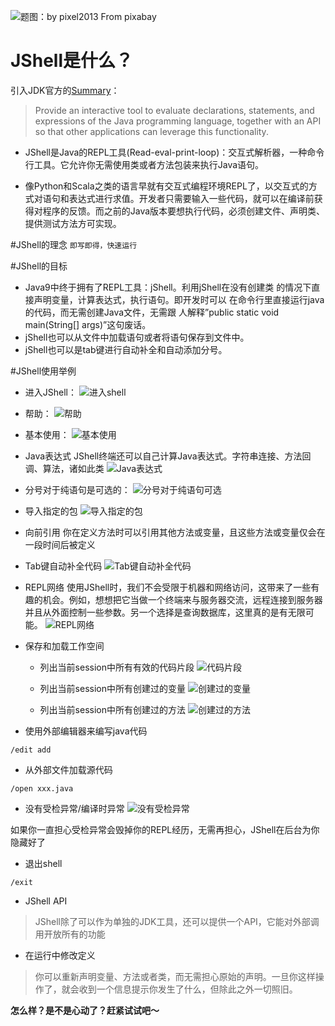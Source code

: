 ![题图：by pixel2013 From pixabay](http://upload-images.jianshu.io/upload_images/2855474-b5fd4009d86914d1.jpg?imageMogr2/auto-orient/strip%7CimageView2/2/w/1240)

# JShell是什么？
引入JDK官方的[Summary](http://openjdk.java.net/jeps/222)：
>Provide an interactive tool to evaluate declarations, statements, and expressions of the Java programming language, together with an API so that other applications can leverage this functionality.

+ JShell是Java的REPL工具(Read-eval-print-loop)：交互式解析器，一种命令行工具。它允许你无需使用类或者方法包装来执行Java语句。

+ 像Python和Scala之类的语言早就有交互式编程环境REPL了，以交互式的方式对语句和表达式进行求值。开发者只需要输入一些代码，就可以在编译前获得对程序的反馈。而之前的Java版本要想执行代码，必须创建文件、声明类、提供测试方法方可实现。

#JShell的理念
`即写即得，快速运行`

#JShell的目标
+ Java9中终于拥有了REPL工具：jShell。利用jShell在没有创建类
的情况下直接声明变量，计算表达式，执行语句。即开发时可以
在命令行里直接运行java的代码，而无需创建Java文件，无需跟
人解释”public static void main(String[] args)”这句废话。
+ jShell也可以从文件中加载语句或者将语句保存到文件中。
+ jShell也可以是tab键进行自动补全和自动添加分号。

#JShell使用举例
+ 进入JShell：
![进入shell](http://upload-images.jianshu.io/upload_images/2855474-34ff70475f523327.png?imageMogr2/auto-orient/strip%7CimageView2/2/w/1240)

+ 帮助：
![帮助](http://upload-images.jianshu.io/upload_images/2855474-63d7f089570840ff.png?imageMogr2/auto-orient/strip%7CimageView2/2/w/1240)

+ 基本使用：
![基本使用](http://upload-images.jianshu.io/upload_images/2855474-7b4c1788e5fbd843.png?imageMogr2/auto-orient/strip%7CimageView2/2/w/1240)

+ Java表达式
JShell终端还可以自己计算Java表达式。字符串连接、方法回调、算法，诸如此类
![Java表达式](http://upload-images.jianshu.io/upload_images/2855474-a48e24fe84b5ddbf.png?imageMogr2/auto-orient/strip%7CimageView2/2/w/1240)

+ 分号对于纯语句是可选的：
![分号对于纯语句可选](http://upload-images.jianshu.io/upload_images/2855474-b45d1f7205faff09.png?imageMogr2/auto-orient/strip%7CimageView2/2/w/1240)

+ 导入指定的包
![导入指定的包](http://upload-images.jianshu.io/upload_images/2855474-b9f533bf979e9ba6.png?imageMogr2/auto-orient/strip%7CimageView2/2/w/1240)

+ 向前引用
你在定义方法时可以引用其他方法或变量，且这些方法或变量仅会在一段时间后被定义
+ Tab键自动补全代码
![Tab键自动补全代码](http://upload-images.jianshu.io/upload_images/2855474-5355e73e1b89c85a.png?imageMogr2/auto-orient/strip%7CimageView2/2/w/1240)

+ REPL网络
使用JShell时，我们不会受限于机器和网络访问，这带来了一些有趣的机会。例如，想想把它当做一个终端来与服务器交流，远程连接到服务器并且从外面控制一些参数。另一个选择是查询数据库，这里真的是有无限可能。
![REPL网络](http://upload-images.jianshu.io/upload_images/2855474-1466df68e43df40e.png?imageMogr2/auto-orient/strip%7CimageView2/2/w/1240)

+ 保存和加载工作空间
    + 列出当前session中所有有效的代码片段
![代码片段](http://upload-images.jianshu.io/upload_images/2855474-a2045db5764bbcbb.png?imageMogr2/auto-orient/strip%7CimageView2/2/w/1240)

    + 列出当前session中所有创建过的变量
![创建过的变量](http://upload-images.jianshu.io/upload_images/2855474-803ceda76ef23bcd.png?imageMogr2/auto-orient/strip%7CimageView2/2/w/1240)

    + 列出当前session中所有创建过的方法
![创建过的方法](http://upload-images.jianshu.io/upload_images/2855474-60fd1e84b22722b3.png?imageMogr2/auto-orient/strip%7CimageView2/2/w/1240)

+ 使用外部编辑器来编写java代码

```shell
/edit add
```
+ 从外部文件加载源代码

```shell
/open xxx.java
```
+ 没有受检异常/编译时异常
![没有受检异常](http://upload-images.jianshu.io/upload_images/2855474-764f973a8d337fb9.png?imageMogr2/auto-orient/strip%7CimageView2/2/w/1240)

如果你一直担心受检异常会毁掉你的REPL经历，无需再担心，JShell在后台为你隐藏好了
+ 退出shell

```shell
/exit
```
+ JShell API

>JShell除了可以作为单独的JDK工具，还可以提供一个API，它能对外部调用开放所有的功能

+ 在运行中修改定义

>你可以重新声明变量、方法或者类，而无需担心原始的声明。一旦你这样操作了，就会收到一个信息提示你发生了什么，但除此之外一切照旧。

**怎么样？是不是心动了？赶紧试试吧～**